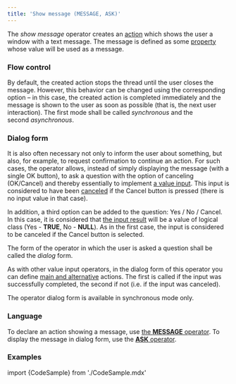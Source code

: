 ```yaml
---
title: 'Show message (MESSAGE, ASK)'
---
```


The *show message* operator creates an [action](Actions.md) which shows the user a window with a text message. The message is defined as some [property](Properties.md) whose value will be used as a message.

### Flow control

By default, the created action stops the thread until the user closes the message. However, this behavior can be changed using the corresponding option – in this case, the created action is completed immediately and the message is shown to the user as soon as possible (that is, the next user interaction). The first mode shall be called *synchronous* and the second *asynchronous*.

### Dialog form

It is also often necessary not only to inform the user about something, but also, for example, to request confirmation to continue an action. For such cases, the operator allows, instead of simply displaying the message (with a single OK button), to ask a question with the option of canceling (OK/Cancel) and thereby essentially to implement [a value input](Value_input.md). This input is considered to have been [canceled](Value_input.md#cancellation-and-input-result) if the Cancel button is pressed (there is no input value in that case).

In addition, a third option can be added to the question: Yes / No / Cancel. In this case, it is considered that [the input result](Value_input.md#cancellation-and-input-result) will be a value of logical class (Yes - **TRUE**, No - **NULL**). As in the first case, the input is considered to be canceled if the Cancel button is selected.

The form of the operator in which the user is asked a question shall be called the *dialog* form. 

As with other value input operators, in the dialog form of this operator you can define [main and alternative](Value_input.md#cancellation-and-input-result) actions. The first is called if the input was successfully completed, the second if not (i.e. if the input was canceled).

The operator dialog form is available in synchronous mode only.

### Language

To declare an action showing a message, use [the **MESSAGE** operator](MESSAGE_operator.md). To display the message in dialog form, use the [**ASK** operator](ASK_operator.md).

### Examples


import {CodeSample} from './CodeSample.mdx'

<CodeSample url="http://documentation.lsfusion.org:5000/sample?file=ActionSample&block=message"/>

  


<CodeSample url="http://documentation.lsfusion.org:5000/sample?file=ActionSample&block=ask"/>

